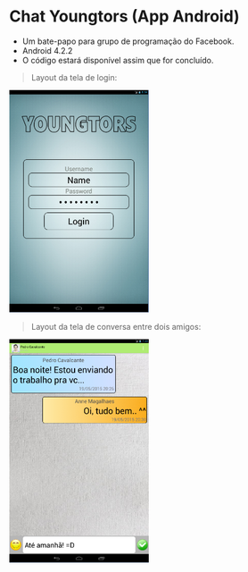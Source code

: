 # Chat Youngtors (App Android)

* Um bate-papo para grupo de programação do Facebook.
* Android 4.2.2
* O código estará disponível assim que for concluído.

> Layout da tela de login:

<img src="https://github.com/lucasmlima08/Chat-Youngtors/blob/master/img_login.png" width="250" />

> Layout da tela de conversa entre dois amigos:

<img src="https://github.com/lucasmlima08/Chat-Youngtors/blob/master/img_conversa.png" width="250" />
